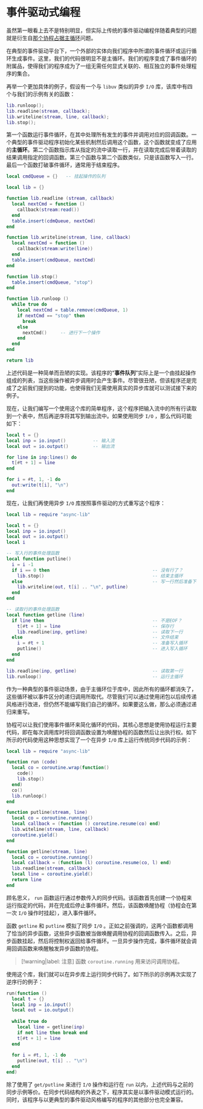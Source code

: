 # 事件驱动式编程

虽然第一眼看上去不是特别明显，但实际上传统的事件驱动编程伴随着典型的问题就是衍生自[那个协程占据主循环](./那个协程占据主循环)问题。

在典型的事件驱动平台下，一个外部的实体向我们程序中所谓的事件循环或运行循环生成事件。这里，我们的代码很明显不是主循环。我们的程序变成了事件循环的附属品，使得我们的程序成为了一组无需任何显式关联的、相互独立的事件处理程序的集合。

再举一个更加具体的例子，假设有一个与 `libuv` 类似的异步 `I/O` 库，该库中有四个与我们的示例有关的函数：

```lua
lib.runloop();
lib.readline(stream, callback);
lib.writeline(stream, line, callback);
lib.stop();
```

第一个函数运行事件循环，在其中处理所有发生的事件并调用对应的回调函数。一个典型的事件驱动程序初始化某些机制然后调用这个函数，这个函数就变成了应用的**主循环**。第二个函数指示库从指定的流中读取一行，并在读取完成后带着读取的结果调用指定的回调函数。第三个函数与第二个函数类似，只是该函数写入一行。最后一个函数打破事件循环，通常用于结束程序。

```lua
local cmdQueue = {}   -- 挂起操作的队列

local lib = {}

function lib.readline (stream, callback)
  local nextCmd = function ()
    callback(stream:read())
  end
  table.insert(cdmQueue, nextCmd)
end

function lib.writeline(stream, line, callback)
  local nextCmd = function ()
    callback(stream:write(line))
  end
  table.insert(cmdQueue, nextCmd)
end

function lib.stop()
  table.insert(cmdQueue, "stop")
end

function lib.runloop ()
  while true do
    local nextCmd = table.remove(cmdQueue, 1)
    if nextCmd == "stop" then
      break
    else
      nextCmd()     -- 进行下一个操作
    end
  end
end

return lib
```

上述代码是一种简单而丑陋的实现。该程序的“**事件队列**”实际上是一个由挂起操作组成的列表，当这些操作被异步调用时会产生事件。尽管很丑陋，但该程序还是完成了之前我们提到的功能，也使得我们无需使用真实的异步库就可以测试接下来的例子。

现在，让我们编写一个使用这个库的简单程序，这个程序把输入流中的所有行读取到一个表中，然后再逆序将其写到输出流中。如果使用同步 `I/O` ，那么代码可能如下：

```lua
local t = {}
local inp = io.input()          -- 输入流
local out = io.output()         -- 输出流

for line in inp:lines() do
  t[#t + 1] = line
end

for i = #t, 1, -1 do
  out:write(t[i], "\n")
end
```

现在，让我们再使用异步 `I/O` 库按照事件驱动的方式重写这个程序：

```lua
local lib = require "async-lib"

local t = {}
local inp = io.input()
local out = io.output()
local i

-- 写入行的事件处理函数
local function putline()
  i = i -1
  if i == 0 then                                      -- 没有行了？
    lib.stop()                                        -- 结束主循环
  else                                                -- 写一行然后准备下一行
    lib.writeline(out, t[i] .. "\n", putline)
  end
end

-- 读取行的事件处理函数
local function getline (line)
  if line then                                        -- 不是EOF？
    t[#t + 1] = line                                  -- 保存行
    lib.readline(inp, getline)                        -- 读取下一行
  else                                                -- 文件结束
    i = #t + 1                                        -- 准备写入循环
    putline()                                         -- 进入写入循环
  end
end

lib.readline(inp, getline)                            -- 读取第一行
lib.runloop()                                         -- 运行主循环
```

作为一种典型的事件驱动场景，由于主循环位于库中，因此所有的循环都消失了，这些循环被以事件区分的递归调用所取代。尽管我们可以通过使用闭包以后续传递风格进行改进，但仍然不能编写我们自己的循环。如果要这么做，那么必须通过递归来重写。

协程可以让我们使用事件循环来简化循环的代码，其核心思想是使用协程运行主要代码，即在每次调用库时将回调函数设置为唤醒协程的函数然后让出执行权。如下所示的代码使用这种思想实现了一个在异步 `I/O` 库上运行传统同步代码的示例：

```lua
local lib = require "async-lib"

function run (code)
  local co = coroutine.wrap(function()
    code()
    lib.stop()
  end)
  co()
  lib.runloop()
end

function putline(stream, line)
  local co = coroutine.running()
  local callback = (function () coroutine.resume(co) end)
  lib.witeline(stream, line, callback)
  coroutine.yield()
end

function getline(stream, line)
  local co = coroutine.running()
  local callback = (function (l) coroutine.resume(co, l) end)
  lib.readline(stream, callback)
  local line = coroutine.yield()
  return line
end
```

顾名思义， `run` 函数运行通过参数传入的同步代码。该函数首先创建一个协程来运行指定的代码，并在完成后停止事件循环。然后，该函数唤醒协程（协程会在第一次 `I/O` 操作时挂起），进入事件循环。

函数 `getline` 和 `putline` 模拟了同步 `I/O` 。正如之前强调的，这两个函数都调用了恰当的异步函数，这些异步函数被当做唤醒调用协程的回调函数传入。之后，异步函数挂起，然后将控制权返回给事件循环。一旦异步操作完成，事件循环就会调用回调函数来唤醒触发异步函数的协程。

> [!warning|label: 注意]
> 函数 `coroutine.running` 用来访问调用协程。

使用这个库，我们就可以在异步库上运行同步代码了。如下所示的示例再次实现了逆序行的例子：

```lua
run(function ()
  local t = {}
  local inp = io.input()
  local out = io.output()
  
  while true do
    local line = getline(inp)
    if not line then break end
    t[#t + 1] = line
  end
  
  for i = #t, 1, -1 do
    putline(out, t[i] .. "\n")
  end
end)
```

除了使用了 `get/putline` 来进行 `I/O` 操作和运行在 `run` 以内，上述代码与之前的同步示例等价。在同步代码结构的外表之下，程序其实是以事件驱动模式运行的。同时，该程序与以更典型的事件驱动风格编写的程序的其他部分也完全兼容。
